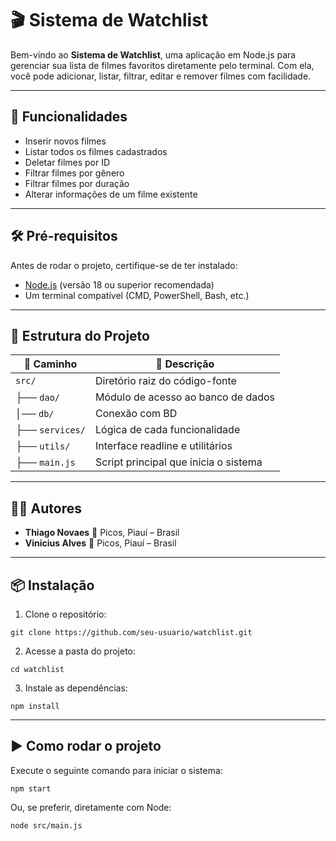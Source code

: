 # 🎬 Sistema de Watchlist

Bem-vindo ao **Sistema de Watchlist**, uma aplicação em Node.js para gerenciar sua lista de filmes favoritos diretamente pelo terminal. Com ela, você pode adicionar, listar, filtrar, editar e remover filmes com facilidade.

---

## 🚀 Funcionalidades

- Inserir novos filmes
- Listar todos os filmes cadastrados
- Deletar filmes por ID
- Filtrar filmes por gênero
- Filtrar filmes por duração
- Alterar informações de um filme existente

---

## 🛠️ Pré-requisitos

Antes de rodar o projeto, certifique-se de ter instalado:

- [Node.js](https://nodejs.org/) (versão 18 ou superior recomendada)
- Um terminal compatível (CMD, PowerShell, Bash, etc.)

---

## 🧱 Estrutura do Projeto

| 📁 Caminho            | 📝 Descrição                                 |
|------------------------|----------------------------------------------|
| `src/`                 | Diretório raiz do código-fonte               |
| ├── `dao/`             | Módulo de acesso ao banco de dados           |
| │── `db/`              | Conexão com BD                               |
| ├── `services/`        | Lógica de cada funcionalidade                |
| ├── `utils/`           | Interface readline e utilitários             |
| ├── `main.js`          | Script principal que inicia o sistema        |

---

## 👨‍💻 Autores

- **Thiago Novaes**  📍 Picos, Piauí – Brasil
- **Vinicius Alves** 📍 Picos, Piauí – Brasil



---

## 📦 Instalação

1. Clone o repositório:
  ```
  git clone https://github.com/seu-usuario/watchlist.git
  ```
2. Acesse a pasta do projeto:
  ```
  cd watchlist
  ```
3. Instale as dependências:
  ```
  npm install
  ```

---

## ▶️ Como rodar o projeto
  Execute o seguinte comando para iniciar o sistema:
  ```
  npm start
  ```
  Ou, se preferir, diretamente com Node:
  ```
  node src/main.js
  ```
